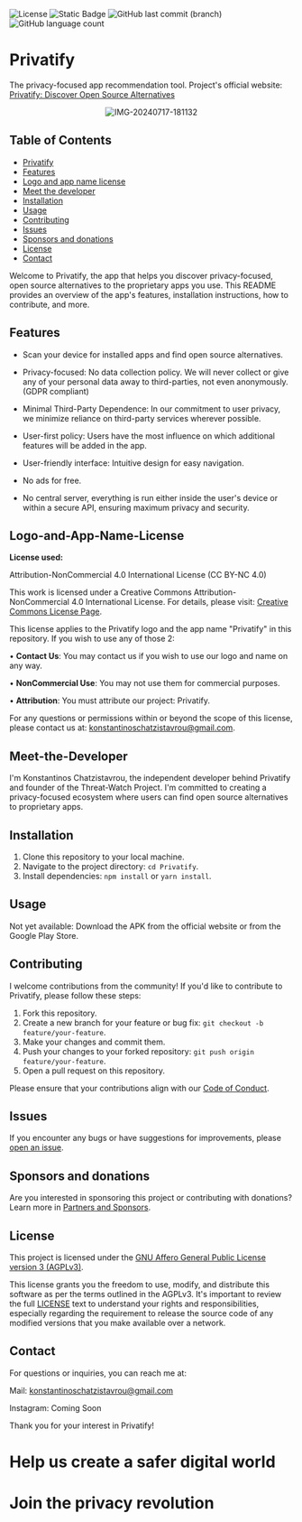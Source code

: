 <img alt="License" src="https://img.shields.io/github/license/kochas23/Privatify?style=for-the-badge&label=License&&color=#333"> <img alt="Static Badge" src="https://img.shields.io/badge/Active-brightgreen?style=for-the-badge&label=Status&labelColor=%23008080&color=%23009010">
<img alt="GitHub last commit (branch)" src="https://img.shields.io/github/last-commit/kochas23/Privatify/Core?style=for-the-badge&logoColor=%23002147&label=Last%20commit&labelColor=%23008080&color=%2300FF00"> <img alt="GitHub language count" src="https://img.shields.io/github/languages/count/kochas23/Privatify?style=for-the-badge&labelColor=%230000FF">

# Privatify
The privacy-focused app recommendation tool. Project's official website: [Privatify: Discover Open Source Alternatives](https://privatify-project.rf.gd/)

<p align="center">
<img src="https://i.ibb.co/YcFHJx1/IMG-20240717-181132.png" alt="IMG-20240717-181132" border="0"></a>

## Table of Contents

- [Privatify](#privatify)
- [Features](#features)
- [Logo and app name license](#logo-and-app-name-license)
- [Meet the developer](#meet-the-developer)
- [Installation](#installation)
- [Usage](#usage)
- [Contributing](#contributing)
- [Issues](#issues)
- [Sponsors and donations](#sponsors-and-donations)
- [License](#license)
- [Contact](#contact)

Welcome to Privatify, the app that helps you discover privacy-focused, open source alternatives to the proprietary apps you use. This README provides an overview of the app's features, installation instructions, how to contribute, and more.

## Features

- Scan your device for installed apps and find open source alternatives.

- Privacy-focused: No data collection policy. We will never collect or give any of your personal data away to third-parties, not even anonymously. (GDPR compliant)

- Minimal Third-Party Dependence: In our commitment to user privacy, we minimize reliance on third-party services wherever possible.

- User-first policy: Users have the most influence on which additional features will be added in the app.

- User-friendly interface: Intuitive design for easy navigation.

- No ads for free.

- No central server, everything is run either inside the user's device or within a secure API, ensuring maximum privacy and security.

## Logo-and-App-Name-License

**License used:**

Attribution-NonCommercial 4.0 International License (CC BY-NC 4.0)

This work is licensed under a Creative Commons Attribution-NonCommercial 4.0 International License.
For details, please visit: [Creative Commons License Page](https://creativecommons.org/licenses/by-nc/4.0/).

This license applies to the Privatify logo and the app name "Privatify" in this repository.
If you wish to use any of those 2:

• **Contact Us**: You may contact us if you wish to use our logo and name on any way.

• **NonCommercial Use**: You may not use them for commercial purposes.

• **Attribution**: You must attribute our project: Privatify.

For any questions or permissions within or beyond the scope of this license, please contact us at: konstantinoschatzistavrou@gmail.com.

## Meet-the-Developer

I'm Konstantinos Chatzistavrou, the independent developer behind Privatify and founder of the Threat-Watch Project. I'm committed to creating a privacy-focused ecosystem where users can find open source alternatives to proprietary apps.

## Installation

1. Clone this repository to your local machine.
2. Navigate to the project directory: `cd Privatify`.
3. Install dependencies: `npm install` or `yarn install`.

## Usage

Not yet available: Download the APK from the official website or from the Google Play Store.

## Contributing

I welcome contributions from the community! If you'd like to contribute to Privatify, please follow these steps:

1. Fork this repository.
2. Create a new branch for your feature or bug fix: `git checkout -b feature/your-feature`.
3. Make your changes and commit them.
4. Push your changes to your forked repository: `git push origin feature/your-feature`.
5. Open a pull request on this repository.

Please ensure that your contributions align with our [Code of Conduct](CODE_OF_CONDUCT.md).

## Issues

If you encounter any bugs or have suggestions for improvements, please [open an issue](https://github.com/kochas23/Privatify/issues).

## Sponsors and donations

Are you interested in sponsoring this project or contributing with donations? Learn more in [Partners and Sponsors](Partners%20And%20Sponsors.md).

## License

This project is licensed under the [GNU Affero General Public License version 3 (AGPLv3)](https://github.com/kochas23/Privatify/blob/Core/LICENSE).

This license grants you the freedom to use, modify, and distribute this software as per the terms outlined in the AGPLv3. It's important to review the full [LICENSE](https://github.com/kochas23/Privatify/blob/Core/LICENSE) text to understand your rights and responsibilities, especially regarding the requirement to release the source code of any modified versions that you make available over a network.

## Contact

For questions or inquiries, you can reach me at:

Mail: konstantinoschatzistavrou@gmail.com

Instagram: Coming Soon

Thank you for your interest in Privatify!


# Help us create a safer digital world

# Join the privacy revolution